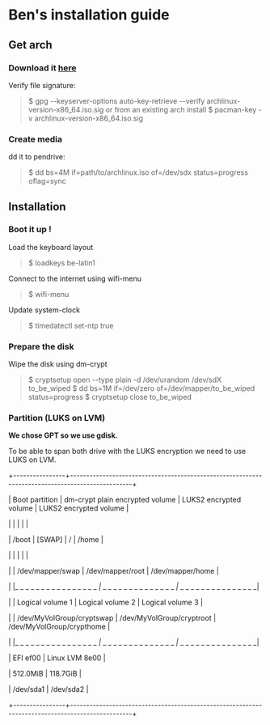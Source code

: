 # Ben's installation guide

## Get arch

### Download it [here](https://archlinux.org/download/)

Verify file signature:
> $ gpg --keyserver-options auto-key-retrieve --verify archlinux-version-x86_64.iso.sig
or from an existing arch install
> $ pacman-key -v archlinux-version-x86_64.iso.sig

### Create media

dd it to pendrive:
> $ dd bs=4M if=path/to/archlinux.iso of=/dev/sdx status=progress oflag=sync

## Installation

### Boot it up !

Load the keyboard layout
> $ loadkeys be-latin1

Connect to the internet using wifi-menu
> $ wifi-menu

Update system-clock
> $ timedatectl set-ntp true

### Prepare the disk

Wipe the disk using dm-crypt
> $ cryptsetup open --type plain -d /dev/urandom /dev/sdX to_be_wiped
> $ dd bs=1M if=/dev/zero of=/dev/mapper/to_be_wiped status=progress
> $ cryptsetup close to_be_wiped

### Partition (LUKS on LVM)

**We chose GPT so we use gdisk.**

To be able to span both drive with the LUKS encryption we need to use LUKS on LVM.

+----------------+-------------------------------------------------------------------------------------------------+

| Boot partition | dm-crypt plain encrypted volume | LUKS2 encrypted volume        | LUKS2 encrypted volume        |

|                |                                 |                               |                               |

| /boot          | [SWAP]                          | /                             | /home                         |

|                |                                 |                               |                               |

|                | /dev/mapper/swap                | /dev/mapper/root              | /dev/mapper/home              |

|                |_ _ _ _ _ _ _ _ _ _ _ _ _ _ _ _ _|_ _ _ _ _ _ _ _ _ _ _ _ _ _ _ _|_ _ _ _ _ _ _ _ _ _ _ _ _ _ _ _|

|                | Logical volume 1                | Logical volume 2              | Logical volume 3              |

|                | /dev/MyVolGroup/cryptswap       | /dev/MyVolGroup/cryptroot     | /dev/MyVolGroup/crypthome     |

|                |_ _ _ _ _ _ _ _ _ _ _ _ _ _ _ _ _|_ _ _ _ _ _ _ _ _ _ _ _ _ _ _ _|_ _ _ _ _ _ _ _ _ _ _ _ _ _ _ _|

|   EFI ef00     |                                   Linux LVM 8e00                                                |

|   512.0MiB     |                                   118.7GiB                                                      |

|   /dev/sda1    |                                   /dev/sda2                                                     |

+----------------+-------------------------------------------------------------------------------------------------+




